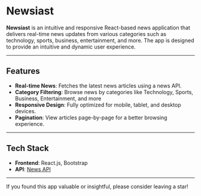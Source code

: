 # Newsiast

**Newsiast** is an intuitive and responsive React-based news application that delivers real-time news updates from various categories such as technology, sports, business, entertainment, and more. The app is designed to provide an intuitive and dynamic user experience.

---

## Features

- **Real-time News**: Fetches the latest news articles using a news API.
- **Category Filtering**: Browse news by categories like Technology, Sports, Business, Entertainment, and more
- **Responsive Design**: Fully optimized for mobile, tablet, and desktop devices.
- **Pagination**: View articles page-by-page for a better browsing experience.

---

## Tech Stack

- **Frontend**: React.js, Bootstrap
- **API**: [News API](https://newsapi.org/)

---

If you found this app valuable or insightful, please consider leaving a star!